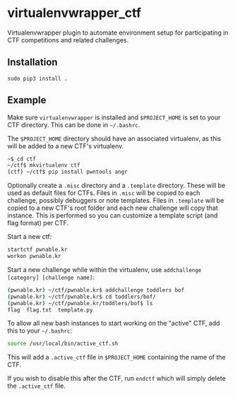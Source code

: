 # virtualenvwrapper_ctf

Virtualenvwrapper plugin to automate environment setup for participating in CTF competitions and related challenges.

## Installation

```
sudo pip3 install .
```

## Example

Make sure `virtualenvwrapper` is installed and `$PROJECT_HOME` is set to your CTF directory.  This can be done in `~/.bashrc`.

The `$PROJECT_HOME` directory should have an associated virtualenv, as this will be added to a new CTF's virtualenv.

```bash
~$ cd ctf
~/ctf$ mkvirtualenv ctf
(ctf) ~/ctf$ pip install pwntools angr
```

Optionally create a `.misc` directory and a `.template` directory.  These will be used as default files for CTFs.  Files in `.misc` will be copied to each challenge, possibly debuggers or note templates. Files in `.template` will be copied to a new CTF's root folder and each new challenge will copy that instance.  This is performed so you can customize a template script (and flag format) per CTF.

Start a new ctf:
```bash
startctf pwnable.kr
workon pwnable.kr
```

Start a new challenge while within the virtualenv, use `addchallenge [category] [challenge name]`:
```bash
(pwnable.kr) ~/ctf/pwnable.kr$ addchallenge toddlers bof
(pwnable.kr) ~/ctf/pwnable.kr$ cd toddlers/bof/
(pwnable.kr) ~/ctf/pwnable.kr/toddlers/bof$ ls
flag  flag.txt  template.py
```

To allow all new bash instances to start working on the "active" CTF, add this to your `~/.bashrc`:
```bash
source /usr/local/bin/active_ctf.sh
```
This will add a `.active_ctf` file in `$PROJECT_HOME` containing the name of the CTF.

If you wish to disable this after the CTF, run `endctf` which will simply delete the `.active_ctf` file.
